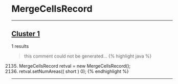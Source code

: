 # MergeCellsRecord

***

## [Cluster 1](./1)
1 results
> this comment could not be generated...
{% highlight java %}
2135. MergeCellsRecord retval = new MergeCellsRecord();
2136. retval.setNumAreas(( short ) 0);
{% endhighlight %}

***

